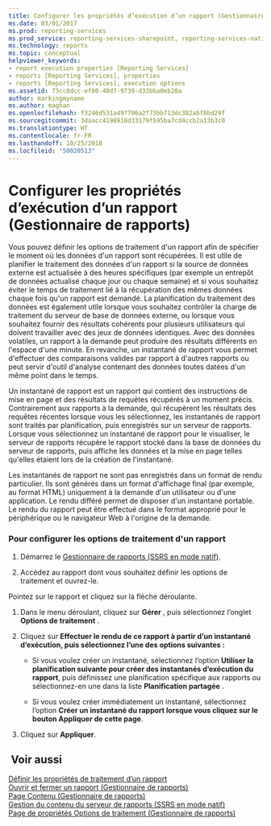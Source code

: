 ```yaml
---
title: Configurer les propriétés d’exécution d’un rapport (Gestionnaire de rapports) | Microsoft Docs
ms.date: 03/01/2017
ms.prod: reporting-services
ms.prod_service: reporting-services-sharepoint, reporting-services-native
ms.technology: reports
ms.topic: conceptual
helpviewer_keywords:
- report execution properties [Reporting Services]
- reports [Reporting Services], properties
- reports [Reporting Services], execution options
ms.assetid: 73cc8dcc-ef80-40d7-9739-d33bba0eb28a
author: markingmyname
ms.author: maghan
ms.openlocfilehash: f3246d531a497706a2f73bb713dc382abf8bd29f
ms.sourcegitcommit: 3daacc4198918d33179f595ba7cd4ccb2a13b3c0
ms.translationtype: HT
ms.contentlocale: fr-FR
ms.lasthandoff: 10/25/2018
ms.locfileid: "50020513"
---
```

# <a name="configure-execution-properties-for-a-report--report-manager"></a>Configurer les propriétés d’exécution d’un rapport (Gestionnaire de rapports)
  Vous pouvez définir les options de traitement d'un rapport afin de spécifier le moment où les données d'un rapport sont récupérées. Il est utile de planifier le traitement des données d'un rapport si la source de données externe est actualisée à des heures spécifiques (par exemple un entrepôt de données actualisé chaque jour ou chaque semaine) et si vous souhaitez éviter le temps de traitement lié à la récupération des mêmes données chaque fois qu'un rapport est demandé. La planification du traitement des données est également utile lorsque vous souhaitez contrôler la charge de traitement du serveur de base de données externe, ou lorsque vous souhaitez fournir des résultats cohérents pour plusieurs utilisateurs qui doivent travailler avec des jeux de données identiques. Avec des données volatiles, un rapport à la demande peut produire des résultats différents en l'espace d'une minute. En revanche, un instantané de rapport vous permet d'effectuer des comparaisons valides par rapport à d'autres rapports ou peut servir d'outil d'analyse contenant des données toutes datées d'un même point dans le temps.  
  
 Un instantané de rapport est un rapport qui contient des instructions de mise en page et des résultats de requêtes récupérés à un moment précis. Contrairement aux rapports à la demande, qui récupèrent les résultats des requêtes récentes lorsque vous les sélectionnez, les instantanés de rapport sont traités par planification, puis enregistrés sur un serveur de rapports. Lorsque vous sélectionnez un instantané de rapport pour le visualiser, le serveur de rapports récupère le rapport stocké dans la base de données du serveur de rapports, puis affiche les données et la mise en page telles qu'elles étaient lors de la création de l'instantané.  
  
 Les instantanés de rapport ne sont pas enregistrés dans un format de rendu particulier. Ils sont générés dans un format d'affichage final (par exemple, au format HTML) uniquement à la demande d'un utilisateur ou d'une application. Le rendu différé permet de disposer d'un instantané portable. Le rendu du rapport peut être effectué dans le format approprié pour le périphérique ou le navigateur Web à l'origine de la demande.  
  
### <a name="to-configure-report-processing-options"></a>Pour configurer les options de traitement d'un rapport  
  
1.  Démarrez le [Gestionnaire de rapports &#40;SSRS en mode natif&#41;](https://msdn.microsoft.com/library/80949f9d-58f5-48e3-9342-9e9bf4e57896).  
  
2.  Accédez au rapport dont vous souhaitez définir les options de traitement et ouvrez-le.  
  
 Pointez sur le rapport et cliquez sur la flèche déroulante.  
  
1.  Dans le menu déroulant, cliquez sur **Gérer** , puis sélectionnez l’onglet **Options de traitement** .  
  
2.  Cliquez sur **Effectuer le rendu de ce rapport à partir d’un instantané d’exécution, puis sélectionnez l’une des options suivantes :**  
  
    -   Si vous voulez créer un instantané, sélectionnez l’option **Utiliser la planification suivante pour créer des instantanés d’exécution du rapport**, puis définissez une planification spécifique aux rapports ou sélectionnez-en une dans la liste **Planification partagée** .  
  
    -   Si vous voulez créer immédiatement un instantané, sélectionnez l’option **Créer un instantané du rapport lorsque vous cliquez sur le bouton Appliquer de cette page**.  
  
3.  Cliquez sur **Appliquer**.  
  
## <a name="see-also"></a> Voir aussi  
 [Définir les propriétés de traitement d’un rapport](../../reporting-services/report-server/set-report-processing-properties.md)   
 [Ouvrir et fermer un rapport &#40;Gestionnaire de rapports&#41;](../../reporting-services/reports/open-and-close-a-report-report-manager.md)   
 [Page Contenu &#40;Gestionnaire de rapports&#41;](https://msdn.microsoft.com/library/6b16869b-158a-4934-9c85-bee934b35378)   
 [Gestion du contenu du serveur de rapports &#40;SSRS en mode natif&#41;](../../reporting-services/report-server/report-server-content-management-ssrs-native-mode.md)   
 [Page de propriétés Options de traitement &#40;Gestionnaire de rapports&#41;](https://msdn.microsoft.com/library/28f07c70-7132-4d15-9505-4fdf31dc9cc0)  
  
  
